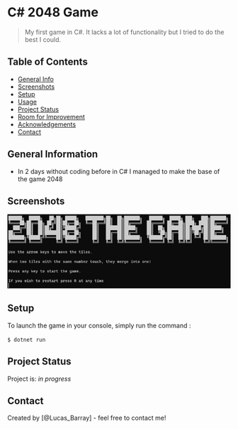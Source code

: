 # C# 2048 Game
> My first game in C#. It lacks a lot of functionality but I tried to do the best I could.

## Table of Contents
* [General Info](#general-information)
* [Screenshots](#screenshots)
* [Setup](#setup)
* [Usage](#usage)
* [Project Status](#project-status)
* [Room for Improvement](#room-for-improvement)
* [Acknowledgements](#acknowledgements)
* [Contact](#contact)
<!-- * [License](#license) -->


## General Information
- In 2 days without coding before in C# I managed to make the base of the game 2048


## Screenshots
![Example screenshot](./img/home.png)

## Setup
To launch the game in your console, simply run the command : 

`$ dotnet run`

## Project Status
Project is: _in progress_ 

## Contact
Created by [@Lucas_Barray] - feel free to contact me!